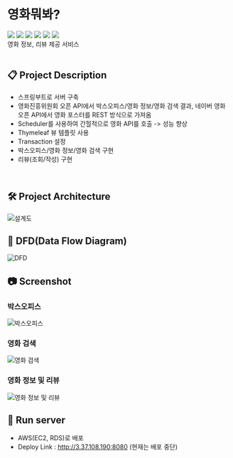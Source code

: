 # 영화뭐봐?

<img src="https://img.shields.io/badge/java-007396?style=for-the-badge&logo=java&logoColor=white"> <img src="https://img.shields.io/badge/springboot-6DB33F?style=for-the-badge&logo=springboot&logoColor=white"> <img src="https://img.shields.io/badge/html5-E34F26?style=for-the-badge&logo=html5&logoColor=white"> <img src="https://img.shields.io/badge/css-1572B6?style=for-the-badge&logo=css3&logoColor=white"> <img src="https://img.shields.io/badge/mysql-4479A1?style=for-the-badge&logo=mysql&logoColor=white"> <img src="https://img.shields.io/badge/amazonaws-232F3E?style=for-the-badge&logo=amazonaws&logoColor=white">
<br>
영화 정보, 리뷰 제공 서비스
<br>
<br>

## 📋 Project Description
- 스프링부트로 서버 구축
- 영화진흥위원회 오픈 API에서 박스오피스/영화 정보/영화 검색 결과, 네이버 영화 오픈 API에서 영화 포스터를 REST 방식으로 가져옴
- Scheduler를 사용하여 간헐적으로 영화 API를 호출 -> 성능 향상
- Thymeleaf 뷰 템플릿 사용
- Transaction 설정
- 박스오피스/영화 정보/영화 검색 구현
- 리뷰(조회/작성) 구현
<br>

## 🛠 Project Architecture
![설계도](https://user-images.githubusercontent.com/81897623/215094796-982c55a5-897c-4bbb-adbb-df9e86db068e.PNG)
<br>

## :scroll: DFD(Data Flow Diagram)
![DFD](https://user-images.githubusercontent.com/81897623/215153127-b6bc1663-1233-46f6-9e8b-f86c3ed9ac89.PNG)
<br>

## :camera: Screenshot
### 박스오피스
![박스오피스](https://user-images.githubusercontent.com/81897623/215107782-d43bb925-749f-45be-bdae-25db468404c5.PNG)
<br>
### 영화 검색
![영화 검색](https://user-images.githubusercontent.com/81897623/215108405-c454326d-8ea9-4297-9a6d-425ef480e9d1.PNG)
<br>
### 영화 정보 및 리뷰
![영화 정보 및 리뷰](https://user-images.githubusercontent.com/81897623/215153426-8adfe2bd-2634-45b4-86b3-3bb38046d550.png)
<br>

## :running: Run server
- AWS(EC2, RDS)로 배포
- Deploy Link : http://3.37.108.190:8080 (현재는 배포 중단)
